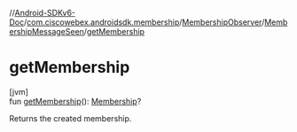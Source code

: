 //[Android-SDKv6-Doc](../../../../index.md)/[com.ciscowebex.androidsdk.membership](../../index.md)/[MembershipObserver](../index.md)/[MembershipMessageSeen](index.md)/[getMembership](get-membership.md)

# getMembership

[jvm]\
fun [getMembership](get-membership.md)(): [Membership](../../-membership/index.md)?

Returns the created membership.
